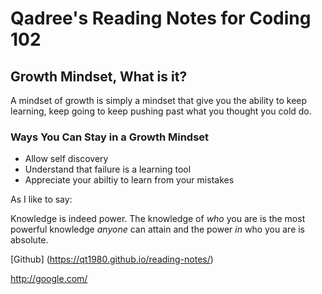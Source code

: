 # Qadree's Reading Notes for Coding 102


## Growth Mindset, What is it? 

A mindset of growth is simply a mindset that give you the ability to keep learning, keep going to keep pushing past what you thought you cold do.

### **Ways You Can Stay in a Growth Mindset**
*  Allow self discovery
*  Understand that failure is a learning tool
*  Appreciate your abiltiy to learn from your mistakes

As I like to say:

Knowledge is indeed power. The knowledge of *who* you are is the most powerful knowledge *anyone* can attain and the power *in* who you are is absolute.


[Github] (https://qt1980.github.io/reading-notes/)

http://google.com/
